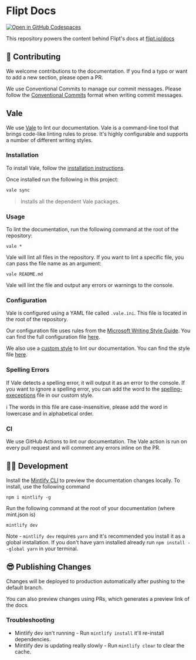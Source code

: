 # Flipt Docs

[![Open in GitHub Codespaces](https://github.com/codespaces/badge.svg)](https://codespaces.new/flipt-io/docs?quickstart=1)

This repository powers the content behind Flipt's docs at [flipt.io/docs](https://www.flipt.io/docs)

## 📝 Contributing

We welcome contributions to the documentation. If you find a typo or want to add a new section, please open a PR.

We use Conventional Commits to manage our commit messages. Please follow the [Conventional Commits](https://www.conventionalcommits.org/en/v1.0.0/) format when writing commit messages.

## Vale

We use [Vale](https://vale.sh) to lint our documentation. Vale is a command-line tool that brings code-like linting rules to prose. It's highly configurable and supports a number of different writing styles.

### Installation

To install Vale, follow the [installation instructions](https://docs.errata.ai/vale/install).

Once installed run the following in this project:

```sh
vale sync
```

> Installs all the dependent Vale packages.

### Usage

To lint the documentation, run the following command at the root of the repository:

```shell
vale *
```

Vale will lint all files in the repository. If you want to lint a specific file, you can pass the file name as an argument:

```shell
vale README.md
```

Vale will lint the file and output any errors or warnings to the console.

### Configuration

Vale is configured using a YAML file called `.vale.ini`. This file is located in the root of the repository.

Our configuration file uses rules from the [Microsoft Writing Style Guide](https://docs.microsoft.com/en-us/style-guide/welcome/). You can find the full configuration file [here](.vale.ini).

We also use a [custom style](https://docs.errata.ai/vale/styles) to lint our documentation. You can find the style file [here](.vale/styles/flipt).

### Spelling Errors

If Vale detects a spelling error, it will output it as an error to the console. If you want to ignore a spelling error, you can add the word to the [spelling-execeptions](./vale/styles/Flipt/spelling-exceptions.txt) file in our custom style.

ℹ The words in this file are case-insensitive, please add the word in lowercase and in alphabetical order.

### CI

We use GitHub Actions to lint our documentation. The Vale action is run on every pull request and will comment any errors inline on the PR.

## 👩‍💻 Development

Install the [Mintlify CLI](https://www.npmjs.com/package/mintlify) to preview the documentation changes locally. To install, use the following command

```shell
npm i mintlify -g
```

Run the following command at the root of your documentation (where mint.json is)

```shell
mintlify dev
```

Note - `mintlify dev` requires `yarn` and it's recommended you install it as a global installation. If you don't have yarn installed already run `npm install --global yarn` in your terminal.

## 😎 Publishing Changes

Changes will be deployed to production automatically after pushing to the default branch.

You can also preview changes using PRs, which generates a preview link of the docs.

### Troubleshooting

- Mintlify dev isn't running - Run `mintlify install` it'll re-install dependencies.
- Mintlify dev is updating really slowly - Run `mintlify clear` to clear the cache.
